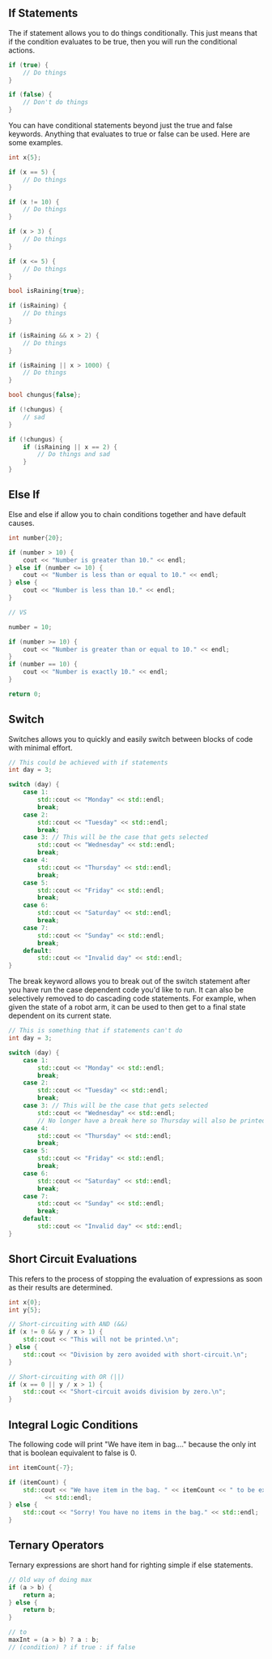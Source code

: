 ## If Statements
The if statement allows you to do things conditionally. This just means that if the condition evaluates to be true, then you will run the conditional actions.
```C++
if (true) {
	// Do things
}

if (false) {
	// Don't do things
}
```
You can have conditional statements beyond just the true and false keywords. Anything that evaluates to true or false can be used. Here are some examples.

```C++
int x{5};

if (x == 5) {
	// Do things
}

if (x != 10) {
	// Do things
}

if (x > 3) {
	// Do things
}

if (x <= 5) {
	// Do things
}

bool isRaining{true};

if (isRaining) {
	// Do things
}

if (isRaining && x > 2) {
	// Do things
}

if (isRaining || x > 1000) {
	// Do things
}

bool chungus{false};

if (!chungus) {
	// sad
}

if (!chungus) {
	if (isRaining || x == 2) {
		// Do things and sad
	}
}
```
## Else If
Else and else if allow you to chain conditions together and have default causes.
```C++
int number{20};

if (number > 10) {
	cout << "Number is greater than 10." << endl;
} else if (number <= 10) {
	cout << "Number is less than or equal to 10." << endl;
} else {
	cout << "Number is less than 10." << endl;
}

// VS

number = 10;

if (number >= 10) {
	cout << "Number is greater than or equal to 10." << endl;
} 
if (number == 10) {
	cout << "Number is exactly 10." << endl;
}

return 0;
```

## Switch
Switches allows you to quickly and easily switch between blocks of code with minimal effort.
```C++
// This could be achieved with if statements
int day = 3;

switch (day) {
	case 1:
		std::cout << "Monday" << std::endl;
		break;
	case 2:
		std::cout << "Tuesday" << std::endl;
		break;
	case 3: // This will be the case that gets selected
		std::cout << "Wednesday" << std::endl;
		break;
	case 4:
		std::cout << "Thursday" << std::endl;
		break;
	case 5:
		std::cout << "Friday" << std::endl;
		break;
	case 6:
		std::cout << "Saturday" << std::endl;
		break;
	case 7:
		std::cout << "Sunday" << std::endl;
		break;
	default:
		std::cout << "Invalid day" << std::endl;
}
```

The break keyword allows you to break out of the switch statement after you have run the case dependent code you'd like to run. It can also be selectively removed to do cascading code statements. For example, when given the state of a robot arm, it can be used to then get to a final state dependent on its current state.

```C++
// This is something that if statements can't do
int day = 3;

switch (day) {
	case 1:
		std::cout << "Monday" << std::endl;
		break;
	case 2:
		std::cout << "Tuesday" << std::endl;
		break;
	case 3: // This will be the case that gets selected
		std::cout << "Wednesday" << std::endl;
		// No longer have a break here so Thursday will also be printed
	case 4:
		std::cout << "Thursday" << std::endl;
		break;
	case 5:
		std::cout << "Friday" << std::endl;
		break;
	case 6:
		std::cout << "Saturday" << std::endl;
		break;
	case 7:
		std::cout << "Sunday" << std::endl;
		break;
	default:
		std::cout << "Invalid day" << std::endl;
}
```

## Short Circuit Evaluations
This refers to the process of stopping the evaluation of expressions as soon as their results are determined.
``` C++
int x{0};
int y{5};

// Short-circuiting with AND (&&)
if (x != 0 && y / x > 1) {
	std::cout << "This will not be printed.\n";
} else {
	std::cout << "Division by zero avoided with short-circuit.\n";
}

// Short-circuiting with OR (||)
if (x == 0 || y / x > 1) {
	std::cout << "Short-circuit avoids division by zero.\n";
}
```
## Integral Logic Conditions
The following code will print "We have item in bag...." because the only int that is boolean equivalent to false is 0.
``` C++
int itemCount{-7};

if (itemCount) {
	std::cout << "We have item in the bag. " << itemCount << " to be exact."
		  << std::endl;
} else {
	std::cout << "Sorry! You have no items in the bag." << std::endl;
}
```
## Ternary Operators
Ternary expressions are short hand for righting simple if else statements. 
``` C++
// Old way of doing max
if (a > b) {
	return a;
} else {
	return b;
}

// to
maxInt = (a > b) ? a : b;
// (condition) ? if true : if false
```